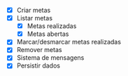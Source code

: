 - [x] Criar metas
- [x] Listar metas
  - [x] Metas realizadas
  - [x] Metas abertas
- [x] Marcar/desmarcar metas realizadas
- [x] Remover metas
- [x] Sistema de mensagens
- [x] Persistir dados

